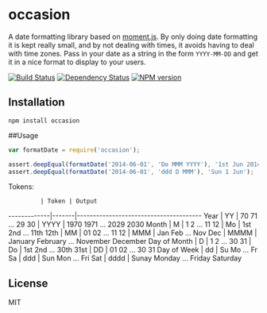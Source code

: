 # occasion

A date formatting library based on [moment.js](http://momentjs.com/docs/#/displaying/format/).  By only doing date formatting it is kept really small, and by not dealing with times, it avoids having to deal with time zones.  Pass in your date as a string in the form `YYYY-MM-DD` and get it in a nice format to display to your users.

[![Build Status](https://img.shields.io/travis/ForbesLindesay/occasion/master.svg)](https://travis-ci.org/ForbesLindesay/occasion)
[![Dependency Status](https://img.shields.io/gemnasium/ForbesLindesay/occasion.svg)](https://gemnasium.com/ForbesLindesay/occasion)
[![NPM version](https://img.shields.io/npm/v/occasion.svg)](https://www.npmjs.org/package/occasion)

## Installation

    npm install occasion

##Usage

```js
var formatDate = require('occasion');

assert.deepEqual(formatDate('2014-06-01', 'Do MMM YYYY'), '1st Jun 2014');
assert.deepEqual(formatDate('2014-06-01', 'ddd D MMM'), 'Sun 1 Jun');
```

Tokens:

             | Token | Output
-------------|-------|---------------------------------------
Year         | YY    | 70 71 ... 29 30
             | YYYY  | 1970 1971 ... 2029 2030
Month        | M     | 1 2 ... 11 12
             | Mo    | 1st 2nd ... 11th 12th
             | MM    | 01 02 ... 11 12
             | MMM   | Jan Feb ... Nov Dec
             | MMMM  | January February ... November December
Day of Month | D     | 1 2 ... 30 31
             | Do    | 1st 2nd ... 30th 31st
             | DD    | 01 02 ... 30 31
Day of Week  | dd    | Su Mo ... Fr Sa
             | ddd   | Sun Mon ... Fri Sat
             | dddd  | Sunay Monday ... Friday Saturday

## License

  MIT
